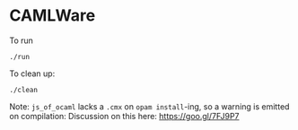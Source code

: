 # CAMLWare

To run


```
./run
```

To clean up:


```
./clean
```

Note: `js_of_ocaml` lacks a `.cmx` on `opam install`-ing, so a warning is emitted on compilation:
Discussion on this here: https://goo.gl/7FJ9P7
